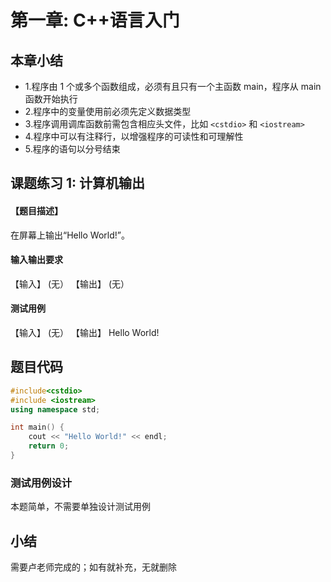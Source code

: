 # 第一章: C++语言入门

## 本章小结

- 1.程序由 1 个或多个函数组成，必须有且只有一个主函数 main，程序从 main 函数开始执行
- 2.程序中的变量使用前必须先定义数据类型
- 3.程序调用调库函数前需包含相应头文件，比如 `<cstdio>` 和 `<iostream>`
- 4.程序中可以有注释行，以增强程序的可读性和可理解性
- 5.程序的语句以分号结束

## 课题练习 1: 计算机输出

#### 【题目描述】

在屏幕上输出“Hello World!”。

#### 输入输出要求

【输入】
(无）
【输出】
(无）

#### 测试用例

【输入】
(无）
【输出】
Hello World!

## 题目代码

```c++
#include<cstdio>
#include <iostream>
using namespace std;

int main() {
    cout << "Hello World!" << endl;
    return 0;
}
```

### 测试用例设计

本题简单，不需要单独设计测试用例

## 小结

需要卢老师完成的；如有就补充，无就删除
